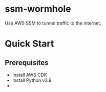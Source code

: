 # ssm-wormhole
Use AWS SSM to tunnel traffic to the internet.

# Quick Start

## Prerequisites
- Install AWS CDK
- Install Python v3.9
- 
